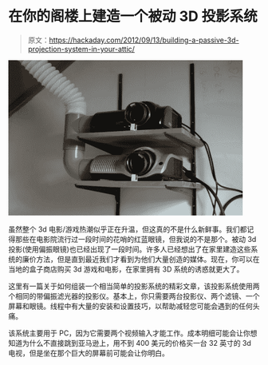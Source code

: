 # 在你的阁楼上建造一个被动 3D 投影系统

> 原文：<https://hackaday.com/2012/09/13/building-a-passive-3d-projection-system-in-your-attic/>

[![](img/0020a6470fcc630d1e77e330c9b6caf4.png "projection")](http://hackaday.com/wp-content/uploads/2012/09/projection.jpg)

虽然整个 3d 电影/游戏热潮似乎正在升温，但这真的不是什么新鲜事。我们都记得那些在电影院流行过一段时间的花哨的红蓝眼镜，但我说的不是那个。被动 3d 投影(使用偏振眼镜)也已经出现了一段时间。许多人已经想出了在家里建造这些系统的廉价方法，但是直到最近我们才看到为他们大量创造的媒体。现在，你可以在当地的盒子商店购买 3d 游戏和电影，在家里拥有 3D 系统的诱惑就更大了。

这里有一篇关于如何组装一个相当简单的投影系统的精彩文章，该投影系统使用两个相同的带偏振滤光器的投影仪。基本上，你只需要两台投影仪、两个滤镜、一个屏幕和眼镜。线程中有大量的安装和设置技巧，以帮助减轻您可能会遇到的任何头痛。

该系统主要用于 PC，因为它需要两个视频输入才能工作。成本明细可能会让你想知道为什么不直接跳到亚马逊上，用不到 400 美元的价格买一台 32 英寸的 3d 电视，但是坐在那个巨大的屏幕前可能会让你明白。